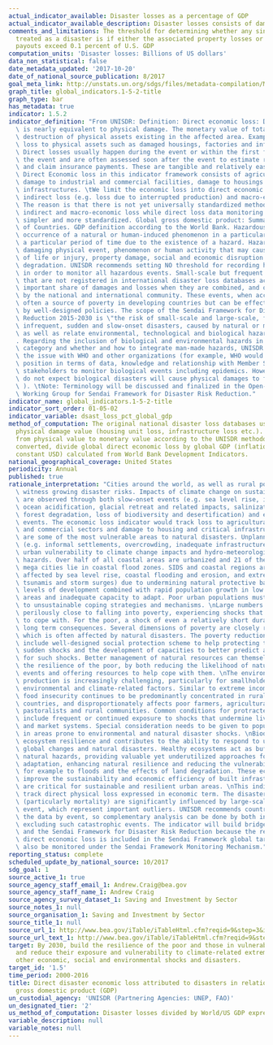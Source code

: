 ```yaml
---
actual_indicator_available: Disaster losses as a percentage of GDP
actual_indicator_available_description: Disaster losses consists of damage to fixed.
comments_and_limitations: The threshold for determining whether any single event is
  treated as a disaster is if either the associated property losses or the insurance
  payouts exceed 0.1 percent of U.S. GDP
computation_units: 'Disaster losses: Billions of US dollars'
data_non_statistical: false
date_metadata_updated: '2017-10-20'
date_of_national_source_publication: 8/2017
goal_meta_link: http://unstats.un.org/sdgs/files/metadata-compilation/Metadata-Goal-1.pdf
graph_title: global_indicators.1-5-2-title
graph_type: bar
has_metadata: true
indicator: 1.5.2
indicator_definition: "From UNISDR: Definition: Direct economic loss: Direct loss\
  \ is nearly equivalent to physical damage. The monetary value of total or partial\
  \ destruction of physical assets existing in the affected area. Examples include\
  \ loss to physical assets such as damaged housings, factories and infrastructure.\
  \ Direct losses usually happen during the event or within the first few hours after\
  \ the event and are often assessed soon after the event to estimate recovery cost\
  \ and claim insurance payments. These are tangible and relatively easy to measure.\
  \ Direct Economic loss in this indicator framework consists of agriculture loss,\
  \ damage to industrial and commercial facilities, damage to housings and critical\
  \ infrastructures. \tWe limit the economic loss into direct economic loss, excluding\
  \ indirect loss (e.g. loss due to interrupted production) and macro-economic loss.\
  \ The reason is that there is not yet universally standardized methodology to measure\
  \ indirect and macro-economic loss while direct loss data monitoring is relatively\
  \ simpler and more standardized. Global gross domestic product: Summation of GDP\
  \ of Countries. GDP definition according to the World Bank. Hazardous event: The\
  \ occurrence of a natural or human-induced phenomenon in a particular place during\
  \ a particular period of time due to the existence of a hazard. Hazard: A potentially\
  \ damaging physical event, phenomenon or human activity that may cause the loss\
  \ of life or injury, property damage, social and economic disruption or environmental\
  \ degradation. UNISDR recommends setting NO threshold for recording hazardous event\
  \ in order to monitor all hazardous events. Small-scale but frequent hazardous events\
  \ that are not registered in international disaster loss databases account for an\
  \ important share of damages and losses when they are combined, and often go unnoticed\
  \ by the national and international community. These events, when accumulated, are\
  \ often a source of poverty in developing countries but can be effectively addressed\
  \ by well-designed policies. The scope of the Sendai Framework for Disaster Risk\
  \ Reduction 2015-2030 is \"the risk of small-scale and large-scale, frequent and\
  \ infrequent, sudden and slow-onset disasters, caused by natural or man-made hazards\
  \ as well as relate environmental, technological and biological hazards and risks\"\
  . Regarding the inclusion of biological and environmental hazards in natural hazards\
  \ category and whether and how to integrate man-made hazards, UNISDR will discuss\
  \ the issue with WHO and other organizations (for example, WHO would be in a better\
  \ position in terms of data, knowledge and relationship with Member States and other\
  \ stakeholders to monitor biological events including epidemics. However, we generally\
  \ do not expect biological disasters will cause physical damages to facilities.\
  \ ). \tNote: Terminology will be discussed and finalized in the Open-ended Intergovernmental\
  \ Working Group for Sendai Framework for Disaster Risk Reduction."
indicator_name: global_indicators.1-5-2-title
indicator_sort_order: 01-05-02
indicator_variable: dsast_loss_pct_global_gdp
method_of_computation: The original national disaster loss databases usually register
  physical damage value (housing unit loss, infrastructure loss etc.). Need conversion
  from physical value to monetary value according to the UNISDR methodology. After
  converted, divide global direct economic loss by global GDP (inflation adjusted,
  constant USD) calculated from World Bank Development Indicators.
national_geographical_coverage: United States
periodicity: Annual
published: true
rationale_interpretation: "Cities around the world, as well as rural populations,\
  \ witness growing disaster risks. Impacts of climate change on sustainable development\
  \ are observed through both slow-onset events (e.g. sea level rise, increasing temperatures,\
  \ ocean acidification, glacial retreat and related impacts, salinization, land and\
  \ forest degradation, loss of biodiversity and desertification) and extreme weather\
  \ events. The economic loss indicator would track loss to agricultural, industrial\
  \ and commercial sectors and damage to housing and critical infrastructure. \nCities\
  \ are some of the most vulnerable areas to natural disasters. Unplanned urban development\
  \ (e.g. informal settlements, overcrowding, inadequate infrastructures) exacerbates\
  \ urban vulnerability to climate change impacts and hydro-meteorological and geological\
  \ hazards. Over half of all coastal areas are urbanized and 21 of the world's 33\
  \ mega cities lie in coastal flood zones. SIDS and coastal regions are particularly\
  \ affected by sea level rise, coastal flooding and erosion, and extreme events (e.g.\
  \ tsunamis and storm surges) due to undermining natural protective barriers, low\
  \ levels of development combined with rapid population growth in low lying coastal\
  \ areas and inadequate capacity to adapt. Poor urban populations must often resort\
  \ to unsustainable coping strategies and mechanisms. \nLarge numbers of people remain\
  \ perilously close to falling into poverty, experiencing shocks that they are unable\
  \ to cope with. For the poor, a shock of even a relatively short duration can have\
  \ long term consequences. Several dimensions of poverty are closely related to environment,\
  \ which is often affected by natural disasters. The poverty reduction agenda could\
  \ include well-designed social protection scheme to help protecting the poor against\
  \ sudden shocks and the development of capacities to better predict and prepare\
  \ for such shocks. Better management of natural resources can themselves strengthen\
  \ the resilience of the poor, by both reducing the likelihood of natural hazardous\
  \ events and offering resources to help cope with them. \nThe environment for food\
  \ production is increasingly challenging, particularly for smallholders, due to\
  \ environmental and climate-related factors. Similar to extreme income poverty,\
  \ food insecurity continues to be predominantly concentrated in rural areas of developing\
  \ countries, and disproportionately affects poor farmers, agricultural workers,\
  \ pastoralists and rural communities. Common conditions for protracted crisis situations\
  \ include frequent or continued exposure to shocks that undermine livelihoods, food\
  \ and market systems. Special consideration needs to be given to population living\
  \ in areas prone to environmental and natural disaster shocks. \nBiodiversity provides\
  \ ecosystem resilience and contributes to the ability to respond to unpredictable\
  \ global changes and natural disasters. Healthy ecosystems act as buffers against\
  \ natural hazards, providing valuable yet underutilized approaches for climate change\
  \ adaptation, enhancing natural resilience and reducing the vulnerability of people,\
  \ for example to floods and the effects of land degradation. These ecosystem services\
  \ improve the sustainability and economic efficiency of built infrastructure, and\
  \ are critical for sustainable and resilient urban areas. \nThis indicator will\
  \ track direct physical loss expressed in economic term. The disaster loss data\
  \ (particularly mortality) are significantly influenced by large-scale catastrophic\
  \ event, which represent important outliers. UNISDR recommends countries to report\
  \ the data by event, so complementary analysis can be done by both including and\
  \ excluding such catastrophic events. The indicator will build bridge between SDGs\
  \ and the Sendai Framework for Disaster Risk Reduction because the reduction of\
  \ direct economic loss is included in the Sendai Framework global targets and will\
  \ also be monitored under the Sendai Framework Monitoring Mechanism."
reporting_status: complete
scheduled_update_by_national_source: 10/2017
sdg_goal: 1
source_active_1: true
source_agency_staff_email_1: Andrew.Craig@bea.gov
source_agency_staff_name_1: Andrew Craig
source_agency_survey_dataset_1: Saving and Investment by Sector
source_notes_1: null
source_organisation_1: Saving and Investment by Sector
source_title_1: null
source_url_1: http://www.bea.gov/iTable/iTableHtml.cfm?reqid=9&step=3&isuri=1&903=137
source_url_text_1: http://www.bea.gov/iTable/iTableHtml.cfm?reqid=9&step=3&isuri=1&903=137
target: By 2030, build the resilience of the poor and those in vulnerable situations
  and reduce their exposure and vulnerability to climate-related extreme events and
  other economic, social and environmental shocks and disasters.
target_id: '1.5'
time_period: 2000-2016
title: Direct disaster economic loss attributed to disasters in relation to global
  gross domestic product (GDP)
un_custodial_agency: 'UNISDR (Partnering Agencies: UNEP, FAO)'
un_designated_tier: '2'
us_method_of_computation: Disaster losses divided by World/US GDP expressed as a percentage
variable_description: null
variable_notes: null
---
```

